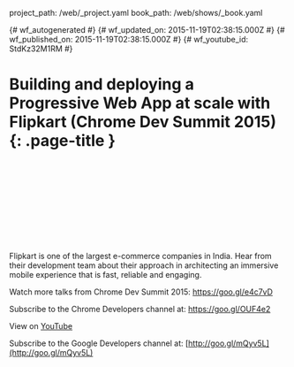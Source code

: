 project_path: /web/_project.yaml
book_path: /web/shows/_book.yaml

{# wf_autogenerated #}
{# wf_updated_on: 2015-11-19T02:38:15.000Z #}
{# wf_published_on: 2015-11-19T02:38:15.000Z #}
{# wf_youtube_id: StdKz32M1RM #}

# Building and deploying a Progressive Web App at scale with Flipkart (Chrome Dev Summit 2015) {: .page-title }


<div class="video-wrapper">
  <iframe class="devsite-embedded-youtube-video" data-video-id="StdKz32M1RM"
          data-autohide="1" data-showinfo="0" frameborder="0" allowfullscreen>
  </iframe>
</div>

Flipkart is one of the largest e-commerce companies in India. Hear from their development team about their approach in architecting an immersive mobile experience that is fast, reliable and engaging.

Watch more talks from Chrome Dev Summit 2015: https://goo.gl/e4c7vD

Subscribe to the Chrome Developers channel at: https://goo.gl/OUF4e2

View on [YouTube](https://youtu.be/StdKz32M1RM)

Subscribe to the Google Developers channel at: [http://goo.gl/mQyv5L](http://goo.gl/mQyv5L)
